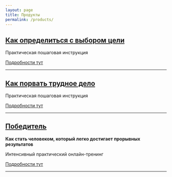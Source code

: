 ```yaml
---
layout: page
title: Продукты
permalink: /products/
---
```


## [Как определиться с выбором цели](http://goals.prorealnost.com)

Практическая пошаговая инструкция

[Подробности тут](http://goals.prorealnost.com)

---

## [Как порвать трудное дело](/tear/)

Практическая пошаговая инструкция

[Подробности тут](/tear/)

---

## [Победитель](/pobeditel/)

**Как стать человеком, который легко достигает прорывных результатов**

Интенсивный практический онлайн-тренинг

[Подробности тут](/pobeditel/)

---

